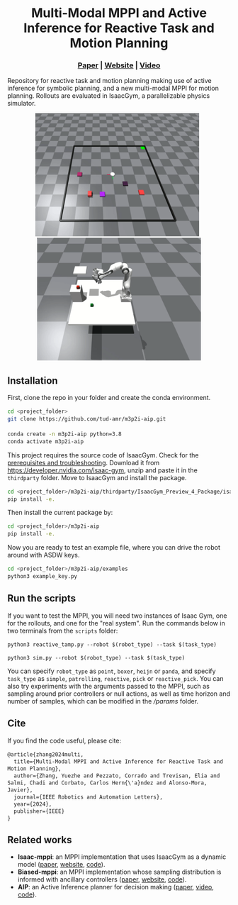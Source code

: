 <p align="center">
    <h1 align="center">Multi-Modal MPPI and Active Inference for Reactive Task and Motion Planning</h1>
    <h3 align="center"><a href="https://arxiv.org/abs/2312.02328">Paper</a> | <a href="https://autonomousrobots.nl/paper_websites/m3p2i-aip">Website</a> | <a href="https://www.youtube.com/watch?v=y2CTgv6hxVI&t=2s">Video</a> </h3>
</p>

Repository for reactive task and motion planning making use of active inference for symbolic planning, and a new multi-modal MPPI for motion planning. Rollouts are evaluated in IsaacGym, a parallelizable physics simulator.

<p align="center">
    <img src="./src/m3p2i_aip/assets/images/m3p2i_1corner.gif" alt="001" width=370 /> &nbsp; <img src="./src/m3p2i_aip/assets/images/m3p2i_pick_with_obs.gif" alt="002" width=370 />
</p>


## Installation
First, clone the repo in your folder and create the conda environment. 
````bash
cd <project_folder>
git clone https://github.com/tud-amr/m3p2i-aip.git

conda create -n m3p2i-aip python=3.8
conda activate m3p2i-aip
````

This project requires the source code of IsaacGym. Check for the [prerequisites and troubleshooting](https://github.com/tud-amr/m3p2i-aip/blob/master/thirdparty/README.md). Download it from https://developer.nvidia.com/isaac-gym, unzip and paste it in the `thirdparty` folder. Move to IsaacGym and install the package.
````bash
cd <project_folder>/m3p2i-aip/thirdparty/IsaacGym_Preview_4_Package/isaacgym/python
pip install -e. 
````

Then install the current package by:
````bash
cd <project_folder>/m3p2i-aip
pip install -e. 
````

Now you are ready to test an example file, where you can drive the robot around with ASDW keys.

````bash
cd <project_folder>/m3p2i-aip/examples
python3 example_key.py
````

## Run the scripts

If you want to test the MPPI, you will need two instances of Isaac Gym, one for the rollouts, and one for the "real system". Run the commands below in two terminals from the `scripts` folder: 
````
python3 reactive_tamp.py --robot $(robot_type) --task $(task_type)
````

````
python3 sim.py --robot $(robot_type) --task $(task_type)
````

You can specify `robot_type` as `point`, `boxer`, `heijn` or `panda`, and specify `task_type` as `simple`, `patrolling`, `reactive`, `pick` or `reactive_pick`. You can also try experiments with the arguments passed to the MPPI, such as sampling around prior controllers or null actions, as well as time horizon and number of samples, which can be modified in the */params* folder. 

## Cite

If you find the code useful, please cite:
```
@article{zhang2024multi,
  title={Multi-Modal MPPI and Active Inference for Reactive Task and Motion Planning},
  author={Zhang, Yuezhe and Pezzato, Corrado and Trevisan, Elia and Salmi, Chadi and Corbato, Carlos Hern{\'a}ndez and Alonso-Mora, Javier},
  journal={IEEE Robotics and Automation Letters},
  year={2024},
  publisher={IEEE}
}
```

## Related works

* **Isaac-mppi**: an MPPI implementation that uses IsaacGym as a dynamic model ([paper](https://arxiv.org/abs/2307.09105), [website](https://sites.google.com/view/mppi-isaac/), [code](https://github.com/tud-airlab/mppi-isaac)).
* **Biased-mppi**: an MPPI implementation whose sampling distribution is informed with ancillary controllers ([paper](https://ieeexplore.ieee.org/document/10520879), [website](https://autonomousrobots.nl/paper_websites/biased-mppi), [code](https://github.com/eliatrevisan/biased-mppi)).
* **AIP**: an Active Inference planner for decision making ([paper](https://ieeexplore.ieee.org/document/10004745), [video](https://www.youtube.com/watch?v=dEjXu-sD1SI), [code](https://github.com/cpezzato/decision_making)).
